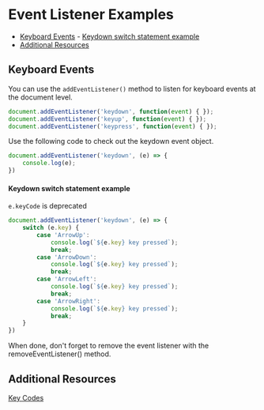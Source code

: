 # Event Listener Examples
<!-- TOC -->

- [Keyboard Events](#keyboard-events)
        - [Keydown switch statement example](#keydown-switch-statement-example)
- [Additional Resources](#additional-resources)

<!-- /TOC -->
<a id="markdown-keyboard-events" name="keyboard-events"></a>

## Keyboard Events

You can use the `addEventListener()` method to listen for keyboard events at the document level.

```js
document.addEventListener('keydown', function(event) { });
document.addEventListener('keyup', function(event) { });
document.addEventListener('keypress', function(event) { });
```

Use the following code to check out the keydown event object.

```js
document.addEventListener('keydown', (e) => {
    console.log(e);
})
```

<a id="markdown-keydown-switch-statement-example" name="keydown-switch-statement-example"></a>

#### Keydown switch statement example

`e.keyCode` is deprecated

```js
document.addEventListener('keydown', (e) => {
    switch (e.key) {
        case 'ArrowUp':
            console.log(`${e.key} key pressed`);
            break;
        case 'ArrowDown':
            console.log(`${e.key} key pressed`);
            break;
        case 'ArrowLeft':
            console.log(`${e.key} key pressed`);
            break;
        case 'ArrowRight':
            console.log(`${e.key} key pressed`);
            break;
    }
})
```

When done, don't forget to remove the event listener with the removeEventListener() method.


<a id="markdown-additional-resources" name="additional-resources"></a>

## Additional Resources

<a href="https://www.toptal.com/developers/keycode" target="blank">Key Codes</a>
